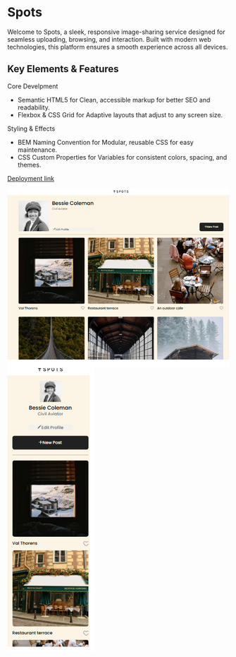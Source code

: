 # Spots

Welcome to Spots, a sleek, responsive image-sharing service designed for seamless uploading, browsing, and interaction. Built with modern web technologies, this platform ensures a smooth experience across all devices.

## Key Elements & Features

Core Develpment

- Semantic HTML5 for Clean, accessible markup for better SEO and readability.
- Flexbox & CSS Grid for Adaptive layouts that adjust to any screen size.

Styling & Effects

- BEM Naming Convention for Modular, reusable CSS for easy maintenance.
- CSS Custom Properties for Variables for consistent colors, spacing, and themes.

[Deployment link](https://mdejesus931.github.io/se_project_spots/)

![Desktop view screenshot](images/spots-desktop-view.png)
![mobile view screenshot](images/spots-mobile-view.png)
